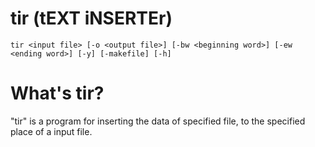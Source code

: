 tir (tEXT iNSERTEr)
===

```
tir <input file> [-o <output file>] [-bw <beginning word>] [-ew <ending word>] [-y] [-makefile] [-h]
```
What's tir?
===

"tir" is a program for inserting the data of specified file, to the specified place of a input file.
